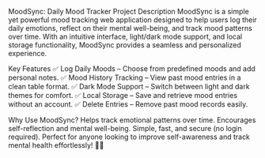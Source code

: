 MoodSync: Daily Mood Tracker
Project Description
MoodSync is a simple yet powerful mood tracking web application designed to help users log their daily emotions, reflect on their mental well-being, and track mood patterns over time. With an intuitive interface, light/dark mode support, and local storage functionality, MoodSync provides a seamless and personalized experience.

Key Features
✅ Log Daily Moods – Choose from predefined moods and add personal notes.
✅ Mood History Tracking – View past mood entries in a clean table format.
✅ Dark Mode Support – Switch between light and dark themes for comfort.
✅ Local Storage – Save and retrieve mood entries without an account.
✅ Delete Entries – Remove past mood records easily.

Why Use MoodSync?
Helps track emotional patterns over time.
Encourages self-reflection and mental well-being.
Simple, fast, and secure (no login required).
Perfect for anyone looking to improve self-awareness and track mental health effortlessly! 🚀✨
